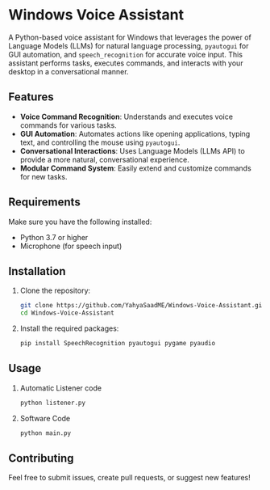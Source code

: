 # Windows Voice Assistant

A Python-based voice assistant for Windows that leverages the power of Language Models (LLMs) for natural language processing, `pyautogui` for GUI automation, and `speech_recognition` for accurate voice input. This assistant performs tasks, executes commands, and interacts with your desktop in a conversational manner.

## Features

- **Voice Command Recognition**: Understands and executes voice commands for various tasks.
- **GUI Automation**: Automates actions like opening applications, typing text, and controlling the mouse using `pyautogui`.
- **Conversational Interactions**: Uses Language Models (LLMs API) to provide a more natural, conversational experience.
- **Modular Command System**: Easily extend and customize commands for new tasks.

## Requirements

Make sure you have the following installed:
- Python 3.7 or higher
- Microphone (for speech input)

## Installation

1. Clone the repository:

   ```bash
   git clone https://github.com/YahyaSaadME/Windows-Voice-Assistant.git
   cd Windows-Voice-Assistant
2. Install the required packages:
   ```bash
   pip install SpeechRecognition pyautogui pygame pyaudio
   
## Usage
1. Automatic Listener code
   ```bash
   python listener.py
2. Software Code
   ```bash
   python main.py

## Contributing
Feel free to submit issues, create pull requests, or suggest new features!
